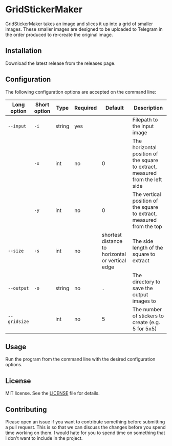 ﻿# GridStickerMaker

GridStickerMaker takes an image and slices it up into a grid of smaller images.
These smaller images are designed to be uploaded to Telegram in the order
produced to re-create the original image.

## Installation

Download the latest release from the releases page.

## Configuration

The following configuration options are accepted on the command line:

| Long option  | Short option | Type   | Required | Default                                          | Description                                                                    |
|--------------|--------------|--------|----------|--------------------------------------------------|--------------------------------------------------------------------------------|
| `--input`    | `-i`         | string | yes      |                                                  | Filepath to the input image                                                    |
|              | `-x`         | int    | no       | 0                                                | The horizontal position of the square to extract, measured from the left side  |
|              | `-y`         | int    | no       | 0                                                | The vertical position of the square to extract, measured from the top          |
| `--size`     | `-s`         | int    | no       | shortest distance to horizontal or vertical edge | The side length of the square to extract                                       |
| `--output`   | `-o`         | string | no       | `.`                                              | The directory to save the output images to                                     |
| `--gridsize` |              | int    | no       | 5                                                | The number of stickers to create (e.g. 5 for 5x5)                              |

## Usage

Run the program from the command line with the desired configuration options.

## License

MIT license. See the [LICENSE](LICENSE) file for details.

## Contributing

Please open an issue if you want to contribute something before submitting a pull request.
This is so that we can discuss the changes before you spend time working on them.
I would hate for you to spend time on something that I don't want to include in the project.
